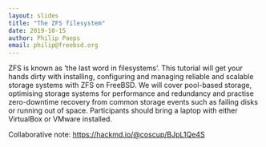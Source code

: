 ```yaml
---
layout: slides
title: "The ZFS filesystem"
date: 2019-10-15
author: Philip Paeps
email: philip@freebsd.org
---
```

ZFS is known as ‘the last word in filesystems’. This tutorial will get your hands dirty with installing, configuring and managing reliable and scalable storage systems with ZFS on FreeBSD. We will cover pool-based storage, optimising storage systems for performance and redundancy and practise zero-downtime recovery from common storage events such as failing disks or running out of space. Participants should bring a laptop with either VirtualBox or VMware installed.

Collaborative note: https://hackmd.io/@coscup/BJpL1Qe4S
